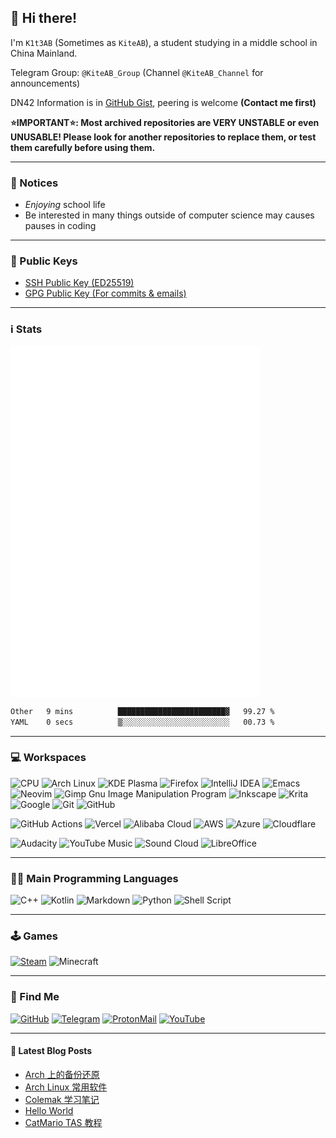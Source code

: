 ## 👋 Hi there!
I'm `K1t3AB` (Sometimes as `KiteAB`), a student studying in a middle school in China Mainland.

Telegram Group: `@KiteAB_Group` (Channel `@KiteAB_Channel` for announcements)

DN42 Information is in [GitHub Gist](https://gist.github.com/KiteAB/cd2d96b72fecdd490eb346d8ded50d19), peering is welcome **(Contact me first)**

**⭐IMPORTANT⭐: Most archived repositories are VERY UNSTABLE or even UNUSABLE! Please look for another repositories to replace them, or test them carefully before using them.**

---

### 📣 Notices
- *Enjoying* school life
- Be interested in many things outside of computer science may causes pauses in coding

---

### 🔑 Public Keys
- [SSH Public Key (ED25519)](https://gist.github.com/KiteAB/4b6095b69496b6e2b4d2d39067fca539)
- [GPG Public Key (For commits & emails)](https://github.com/KiteAB.gpg)

---

### ℹ️ Stats
<!--| <a href="https://github.com/anuraghazra/github-readme-stats"><img align="center" src="https://github-readme-stats.vercel.app/api?username=KiteAB&show_icons=true&include_all_commits=true&theme=tokyonight&hide_border=true" alt="K1t3AB's GitHub Stats" /></a> | <a href="https://github.com/anuraghazra/github-readme-stats"><img align="center" src="https://github-readme-stats.vercel.app/api/top-langs/?username=KiteAB&layout=compact&theme=tokyonight&hide_border=true" /></a> |
| ------------- | ------------- |-->
<img align="center" src="/github-metrics.svg" alt="Metrics" width="400">

<!--START_SECTION:waka-->

```txt
Other   9 mins          ████████████████████████▓   99.27 %
YAML    0 secs          ▒░░░░░░░░░░░░░░░░░░░░░░░░   00.73 %
```

<!--END_SECTION:waka-->

---

### 💻 Workspaces
![CPU](https://img.shields.io/badge/AMD-Ryzen_5_4500U-ED1C24?style=for-the-badge&logo=amd&logoColor=white)
![Arch Linux](https://img.shields.io/badge/Arch_Linux-1793D1?style=for-the-badge&logo=arch-linux&logoColor=white)
![KDE Plasma](https://img.shields.io/badge/KDE_Plasma-lightblue?style=for-the-badge&logo=KDE)
![Firefox](https://img.shields.io/badge/Firefox_Browser-FF7139?style=for-the-badge&logo=Firefox-Browser&logoColor=white)
![IntelliJ IDEA](https://img.shields.io/badge/IntelliJ_IDEA-000000.svg?style=for-the-badge&logo=intellij-idea&logoColor=white)
![Emacs](https://img.shields.io/badge/Emacs-%237F5AB6.svg?&style=for-the-badge&logo=gnu-emacs&logoColor=white)
![Neovim](https://img.shields.io/badge/NeoVim-%2357A143.svg?&style=for-the-badge&logo=neovim&logoColor=white)
![Gimp Gnu Image Manipulation Program](https://img.shields.io/badge/Gimp-657D8B?style=for-the-badge&logo=gimp&logoColor=FFFFFF)
![Inkscape](https://img.shields.io/badge/Inkscape-e0e0e0?style=for-the-badge&logo=inkscape&logoColor=080A13)
![Krita](https://img.shields.io/badge/Krita-203759?style=for-the-badge&logo=krita&logoColor=EEF37B)
![Google](https://img.shields.io/badge/google-4285F4?style=for-the-badge&logo=google&logoColor=white)
![Git](https://img.shields.io/badge/git-%23F05033.svg?style=for-the-badge&logo=git&logoColor=white)
![GitHub](https://img.shields.io/badge/github-%23121011.svg?style=for-the-badge&logo=github&logoColor=white)

![GitHub Actions](https://img.shields.io/badge/GitHub_Actions-2088FF?style=for-the-badge&logo=github-actions&logoColor=white)
![Vercel](https://img.shields.io/badge/Vercel-000000?style=for-the-badge&logo=vercel&logoColor=white)
![Alibaba Cloud](https://img.shields.io/badge/AlibabaCloud-%23FF6701.svg?style=for-the-badge&logo=alibabacloud&logoColor=white)
![AWS](https://img.shields.io/badge/AWS-%23FF9900.svg?style=for-the-badge&logo=amazon-aws&logoColor=white)
![Azure](https://img.shields.io/badge/azure-%230072C6.svg?style=for-the-badge&logo=microsoftazure&logoColor=white)
![Cloudflare](https://img.shields.io/badge/Cloudflare-F38020?style=for-the-badge&logo=Cloudflare&logoColor=white)

![Audacity](https://img.shields.io/badge/Audacity-0000CC?style=for-the-badge&logo=audacity&logoColor=white)
![YouTube Music](https://img.shields.io/badge/YouTube_Music-FF0000?style=for-the-badge&logo=youtube-music&logoColor=white)
![Sound Cloud](https://img.shields.io/badge/sound%20cloud-FF5500?style=for-the-badge&logo=soundcloud&logoColor=white)
![LibreOffice](https://img.shields.io/badge/LibreOffice-%2318A303?style=for-the-badge&logo=LibreOffice&logoColor=white)

---

### 🧑‍💻 Main Programming Languages
![C++](https://img.shields.io/badge/c++-%2300599C.svg?style=for-the-badge&logo=c%2B%2B&logoColor=white)
![Kotlin](https://img.shields.io/badge/kotlin-%230095D5.svg?style=for-the-badge&logo=kotlin&logoColor=white)
![Markdown](https://img.shields.io/badge/markdown-%23000000.svg?style=for-the-badge&logo=markdown&logoColor=white)
![Python](https://img.shields.io/badge/python-3670A0?style=for-the-badge&logo=python&logoColor=ffdd54)
![Shell Script](https://img.shields.io/badge/shell_script-%23121011.svg?style=for-the-badge&logo=gnu-bash&logoColor=white)

---

### 🕹  Games
[![Steam](https://img.shields.io/badge/Steam-000000?style=for-the-badge&logo=steam&logoColor=white)](https://steamcommunity.com/id/KiteAB)
![Minecraft](https://img.shields.io/badge/K1t3AB-green?style=for-the-badge&logo=Minecraft&logoColor=white)

---

### 📱 Find Me
[![GitHub](https://img.shields.io/badge/GitHub-100000?style=for-the-badge&logo=github&logoColor=white)](https://github.com/KiteAB)
[![Telegram](https://img.shields.io/badge/Telegram-2CA5E0?style=for-the-badge&logo=telegram&logoColor=white)](https://t.me/K1t3AB)
[![ProtonMail](https://img.shields.io/badge/ProtonMail-8B89CC?style=for-the-badge&logo=protonmail&logoColor=white)](mailto:kiteab233@proton.me)
[![YouTube](https://img.shields.io/badge/YouTube-FF0000?style=for-the-badge&logo=youtube&logoColor=white)](https://www.youtube.com/channel/UC6LftyENBlY5OkyL31r46nQ)

---

#### 📕 Latest Blog Posts
<!-- BLOG-POST-LIST:START -->
- [Arch 上的备份还原](https://blog.kiteab.me/arch-backup-forward/)
- [Arch Linux 常用软件](https://blog.kiteab.me/arch-software/)
- [Colemak 学习笔记](https://blog.kiteab.me/colemak/)
- [Hello World](https://blog.kiteab.me/hello-world/)
- [CatMario TAS 教程](https://blog.kiteab.me/catmario-tas/)
<!-- BLOG-POST-LIST:END -->
